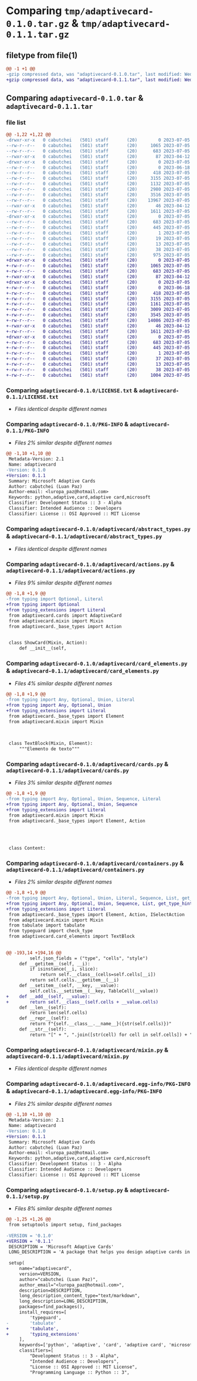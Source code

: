 # Comparing `tmp/adaptivecard-0.1.0.tar.gz` & `tmp/adaptivecard-0.1.1.tar.gz`

## filetype from file(1)

```diff
@@ -1 +1 @@
-gzip compressed data, was "adaptivecard-0.1.0.tar", last modified: Wed Jul  5 05:00:51 2023, max compression
+gzip compressed data, was "adaptivecard-0.1.1.tar", last modified: Wed Jul  5 09:04:13 2023, max compression
```

## Comparing `adaptivecard-0.1.0.tar` & `adaptivecard-0.1.1.tar`

### file list

```diff
@@ -1,22 +1,22 @@
-drwxr-xr-x   0 cabutchei   (501) staff       (20)        0 2023-07-05 05:00:51.990020 adaptivecard-0.1.0/
--rw-r--r--   0 cabutchei   (501) staff       (20)     1065 2023-07-05 04:12:51.000000 adaptivecard-0.1.0/LICENSE.txt
--rw-r--r--   0 cabutchei   (501) staff       (20)      683 2023-07-05 05:00:51.989762 adaptivecard-0.1.0/PKG-INFO
--rwxr-xr-x   0 cabutchei   (501) staff       (20)       87 2023-04-12 20:17:53.000000 adaptivecard-0.1.0/README.md
-drwxr-xr-x   0 cabutchei   (501) staff       (20)        0 2023-07-05 05:00:51.988551 adaptivecard-0.1.0/adaptivecard/
--rw-r--r--   0 cabutchei   (501) staff       (20)        0 2023-06-18 19:00:27.000000 adaptivecard-0.1.0/adaptivecard/__init__.py
--rw-r--r--   0 cabutchei   (501) staff       (20)      418 2023-07-05 04:12:51.000000 adaptivecard-0.1.0/adaptivecard/_base_types.py
--rw-r--r--   0 cabutchei   (501) staff       (20)     3155 2023-07-05 04:12:51.000000 adaptivecard-0.1.0/adaptivecard/abstract_types.py
--rw-r--r--   0 cabutchei   (501) staff       (20)     1132 2023-07-05 04:12:51.000000 adaptivecard-0.1.0/adaptivecard/actions.py
--rw-r--r--   0 cabutchei   (501) staff       (20)     2980 2023-07-05 04:12:51.000000 adaptivecard-0.1.0/adaptivecard/card_elements.py
--rw-r--r--   0 cabutchei   (501) staff       (20)     3516 2023-07-05 04:12:51.000000 adaptivecard-0.1.0/adaptivecard/cards.py
--rw-r--r--   0 cabutchei   (501) staff       (20)    13967 2023-07-05 04:51:20.000000 adaptivecard-0.1.0/adaptivecard/containers.py
--rwxr-xr-x   0 cabutchei   (501) staff       (20)       46 2023-04-12 20:17:53.000000 adaptivecard-0.1.0/adaptivecard/exceptions.py
--rw-r--r--   0 cabutchei   (501) staff       (20)     1611 2023-07-05 04:12:51.000000 adaptivecard-0.1.0/adaptivecard/mixin.py
-drwxr-xr-x   0 cabutchei   (501) staff       (20)        0 2023-07-05 05:00:51.989418 adaptivecard-0.1.0/adaptivecard.egg-info/
--rw-r--r--   0 cabutchei   (501) staff       (20)      683 2023-07-05 05:00:51.000000 adaptivecard-0.1.0/adaptivecard.egg-info/PKG-INFO
--rw-r--r--   0 cabutchei   (501) staff       (20)      445 2023-07-05 05:00:51.000000 adaptivecard-0.1.0/adaptivecard.egg-info/SOURCES.txt
--rw-r--r--   0 cabutchei   (501) staff       (20)        1 2023-07-05 05:00:51.000000 adaptivecard-0.1.0/adaptivecard.egg-info/dependency_links.txt
--rw-r--r--   0 cabutchei   (501) staff       (20)       19 2023-07-05 05:00:51.000000 adaptivecard-0.1.0/adaptivecard.egg-info/requires.txt
--rw-r--r--   0 cabutchei   (501) staff       (20)       13 2023-07-05 05:00:51.000000 adaptivecard-0.1.0/adaptivecard.egg-info/top_level.txt
--rw-r--r--   0 cabutchei   (501) staff       (20)       38 2023-07-05 05:00:51.990082 adaptivecard-0.1.0/setup.cfg
--rw-r--r--   0 cabutchei   (501) staff       (20)      975 2023-07-05 04:12:51.000000 adaptivecard-0.1.0/setup.py
+drwxr-xr-x   0 cabutchei   (501) staff       (20)        0 2023-07-05 09:04:13.154240 adaptivecard-0.1.1/
+-rw-r--r--   0 cabutchei   (501) staff       (20)     1065 2023-07-05 04:12:51.000000 adaptivecard-0.1.1/LICENSE.txt
+-rw-r--r--   0 cabutchei   (501) staff       (20)      683 2023-07-05 09:04:13.154018 adaptivecard-0.1.1/PKG-INFO
+-rwxr-xr-x   0 cabutchei   (501) staff       (20)       87 2023-04-12 20:17:53.000000 adaptivecard-0.1.1/README.md
+drwxr-xr-x   0 cabutchei   (501) staff       (20)        0 2023-07-05 09:04:13.152575 adaptivecard-0.1.1/adaptivecard/
+-rw-r--r--   0 cabutchei   (501) staff       (20)        0 2023-06-18 19:00:27.000000 adaptivecard-0.1.1/adaptivecard/__init__.py
+-rw-r--r--   0 cabutchei   (501) staff       (20)      418 2023-07-05 04:12:51.000000 adaptivecard-0.1.1/adaptivecard/_base_types.py
+-rw-r--r--   0 cabutchei   (501) staff       (20)     3155 2023-07-05 04:12:51.000000 adaptivecard-0.1.1/adaptivecard/abstract_types.py
+-rw-r--r--   0 cabutchei   (501) staff       (20)     1161 2023-07-05 08:59:57.000000 adaptivecard-0.1.1/adaptivecard/actions.py
+-rw-r--r--   0 cabutchei   (501) staff       (20)     3009 2023-07-05 09:00:13.000000 adaptivecard-0.1.1/adaptivecard/card_elements.py
+-rw-r--r--   0 cabutchei   (501) staff       (20)     3545 2023-07-05 09:01:40.000000 adaptivecard-0.1.1/adaptivecard/cards.py
+-rw-r--r--   0 cabutchei   (501) staff       (20)    14086 2023-07-05 08:59:30.000000 adaptivecard-0.1.1/adaptivecard/containers.py
+-rwxr-xr-x   0 cabutchei   (501) staff       (20)       46 2023-04-12 20:17:53.000000 adaptivecard-0.1.1/adaptivecard/exceptions.py
+-rw-r--r--   0 cabutchei   (501) staff       (20)     1611 2023-07-05 04:12:51.000000 adaptivecard-0.1.1/adaptivecard/mixin.py
+drwxr-xr-x   0 cabutchei   (501) staff       (20)        0 2023-07-05 09:04:13.153773 adaptivecard-0.1.1/adaptivecard.egg-info/
+-rw-r--r--   0 cabutchei   (501) staff       (20)      683 2023-07-05 09:04:13.000000 adaptivecard-0.1.1/adaptivecard.egg-info/PKG-INFO
+-rw-r--r--   0 cabutchei   (501) staff       (20)      445 2023-07-05 09:04:13.000000 adaptivecard-0.1.1/adaptivecard.egg-info/SOURCES.txt
+-rw-r--r--   0 cabutchei   (501) staff       (20)        1 2023-07-05 09:04:13.000000 adaptivecard-0.1.1/adaptivecard.egg-info/dependency_links.txt
+-rw-r--r--   0 cabutchei   (501) staff       (20)       37 2023-07-05 09:04:13.000000 adaptivecard-0.1.1/adaptivecard.egg-info/requires.txt
+-rw-r--r--   0 cabutchei   (501) staff       (20)       13 2023-07-05 09:04:13.000000 adaptivecard-0.1.1/adaptivecard.egg-info/top_level.txt
+-rw-r--r--   0 cabutchei   (501) staff       (20)       38 2023-07-05 09:04:13.154294 adaptivecard-0.1.1/setup.cfg
+-rw-r--r--   0 cabutchei   (501) staff       (20)     1004 2023-07-05 09:02:46.000000 adaptivecard-0.1.1/setup.py
```

### Comparing `adaptivecard-0.1.0/LICENSE.txt` & `adaptivecard-0.1.1/LICENSE.txt`

 * *Files identical despite different names*

### Comparing `adaptivecard-0.1.0/PKG-INFO` & `adaptivecard-0.1.1/PKG-INFO`

 * *Files 2% similar despite different names*

```diff
@@ -1,10 +1,10 @@
 Metadata-Version: 2.1
 Name: adaptivecard
-Version: 0.1.0
+Version: 0.1.1
 Summary: Microsoft Adaptive Cards
 Author: cabutchei (Luan Paz)
 Author-email: <luropa_paz@hotmail.com>
 Keywords: python,adaptive,card,adaptive card,microsoft
 Classifier: Development Status :: 3 - Alpha
 Classifier: Intended Audience :: Developers
 Classifier: License :: OSI Approved :: MIT License
```

### Comparing `adaptivecard-0.1.0/adaptivecard/abstract_types.py` & `adaptivecard-0.1.1/adaptivecard/abstract_types.py`

 * *Files identical despite different names*

### Comparing `adaptivecard-0.1.0/adaptivecard/actions.py` & `adaptivecard-0.1.1/adaptivecard/actions.py`

 * *Files 9% similar despite different names*

```diff
@@ -1,8 +1,9 @@
-from typing import Optional, Literal
+from typing import Optional
+from typing_extensions import Literal
 from adaptivecard.cards import AdaptiveCard
 from adaptivecard.mixin import Mixin
 from adaptivecard._base_types import Action
 
 
 class ShowCard(Mixin, Action):
     def __init__(self,
```

### Comparing `adaptivecard-0.1.0/adaptivecard/card_elements.py` & `adaptivecard-0.1.1/adaptivecard/card_elements.py`

 * *Files 4% similar despite different names*

```diff
@@ -1,8 +1,9 @@
-from typing import Any, Optional, Union, Literal
+from typing import Any, Optional, Union
+from typing_extensions import Literal
 from adaptivecard._base_types import Element
 from adaptivecard.mixin import Mixin
 
 
 
 class TextBlock(Mixin, Element):
     """Elemento de texto"""
```

### Comparing `adaptivecard-0.1.0/adaptivecard/cards.py` & `adaptivecard-0.1.1/adaptivecard/cards.py`

 * *Files 3% similar despite different names*

```diff
@@ -1,8 +1,9 @@
-from typing import Any, Optional, Union, Sequence, Literal
+from typing import Any, Optional, Union, Sequence
+from typing_extensions import Literal
 from adaptivecard.mixin import Mixin
 from adaptivecard._base_types import Element, Action
 
 
 
 
 class Content:
```

### Comparing `adaptivecard-0.1.0/adaptivecard/containers.py` & `adaptivecard-0.1.1/adaptivecard/containers.py`

 * *Files 2% similar despite different names*

```diff
@@ -1,8 +1,9 @@
-from typing import Any, Optional, Union, Literal, Sequence, List, get_type_hints
+from typing import Any, Optional, Union, Sequence, List, get_type_hints
+from typing_extensions import Literal
 from adaptivecard._base_types import Element, Action, ISelectAction
 from adaptivecard.mixin import Mixin
 from tabulate import tabulate
 from typeguard import check_type
 from adaptivecard.card_elements import TextBlock
 
 
@@ -193,14 +194,16 @@
         self.json_fields = ("type", "cells", "style")
     def __getitem__(self, __i):
         if isinstance(__i, slice):
             return self.__class__(cells=self.cells[__i])
         return self.cells.__getitem__(__i)
     def __setitem__(self, __key, __value):
         self.cells.__setitem__(__key, TableCell(__value))
+    def __add__(self, __value):
+        return self.__class__(self.cells + __value.cells)
     def __len__(self):
         return len(self.cells)
     def __repr__(self):
         return f"{self.__class__.__name__}({str(self.cells)})"
     def __str__(self):
         return "[" + ", ".join([str(cell) for cell in self.cells]) + "]"
```

### Comparing `adaptivecard-0.1.0/adaptivecard/mixin.py` & `adaptivecard-0.1.1/adaptivecard/mixin.py`

 * *Files identical despite different names*

### Comparing `adaptivecard-0.1.0/adaptivecard.egg-info/PKG-INFO` & `adaptivecard-0.1.1/adaptivecard.egg-info/PKG-INFO`

 * *Files 2% similar despite different names*

```diff
@@ -1,10 +1,10 @@
 Metadata-Version: 2.1
 Name: adaptivecard
-Version: 0.1.0
+Version: 0.1.1
 Summary: Microsoft Adaptive Cards
 Author: cabutchei (Luan Paz)
 Author-email: <luropa_paz@hotmail.com>
 Keywords: python,adaptive,card,adaptive card,microsoft
 Classifier: Development Status :: 3 - Alpha
 Classifier: Intended Audience :: Developers
 Classifier: License :: OSI Approved :: MIT License
```

### Comparing `adaptivecard-0.1.0/setup.py` & `adaptivecard-0.1.1/setup.py`

 * *Files 8% similar despite different names*

```diff
@@ -1,25 +1,26 @@
 from setuptools import setup, find_packages
 
-VERSION = '0.1.0'
+VERSION = '0.1.1'
 DESCRIPTION = 'Microsoft Adaptive Cards'
 LONG_DESCRIPTION = 'A package that helps you design adaptive cards in an object-oriented manner.'
 
 setup(
     name="adaptivecard",
     version=VERSION,
     author="cabutchei (Luan Paz)",
     author_email="<luropa_paz@hotmail.com>",
     description=DESCRIPTION,
     long_description_content_type="text/markdown",
     long_description=LONG_DESCRIPTION,
     packages=find_packages(),
     install_requires=[
         'typeguard',
-        'tabulate'
+        'tabulate',
+        'typing_extensions'
     ],
     keywords=['python', 'adaptive', 'card', 'adaptive card', 'microsoft'],
     classifiers=[
         "Development Status :: 3 - Alpha",
         "Intended Audience :: Developers",
         "License :: OSI Approved :: MIT License", 
         "Programming Language :: Python :: 3",
```

